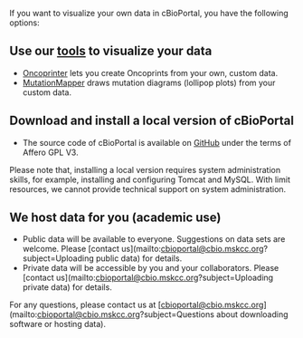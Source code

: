 
If you want to visualize your own data in cBioPortal, you have the following options:

## Use our [tools](tools.jsp) to visualize your data
* [Oncoprinter](oncoprinter.jsp) lets you create Oncoprints from your own, custom data.
* [MutationMapper](mutation_mapper.jsp) draws mutation diagrams (lollipop plots) from your custom data.

## Download and install a local version of cBioPortal
* The source code of cBioPortal is available on [GitHub](https://github.com/cBioPortal/cbioportal) under the terms of Affero GPL V3. 

Please note that, installing a local version requires system administration skills, for example, installing and configuring Tomcat and MySQL. With limit resources, we cannot provide technical support on system administration. 

## We host data for you (academic use)
* Public data will be available to everyone. Suggestions on data sets are welcome. Please [contact us](mailto:cbioportal@cbio.mskcc.org?subject=Uploading public data) for details.
* Private data will be accessible by you and your collaborators. Please [contact us](mailto:cbioportal@cbio.mskcc.org?subject=Uploading private data) for details.
  
For any questions, please contact us at [cbioportal@cbio.mskcc.org](mailto:cbioportal@cbio.mskcc.org?subject=Questions about downloading software or hosting data).
